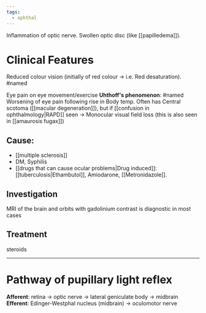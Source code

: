 ```yaml
---
tags:
  - ophthal
---
```

Inflammation of optic nerve.
Swollen optic disc (like [[papilledema]]). 

# Clinical Features
Reduced colour vision (initially of red colour -> i.e. Red desaturation). #named 

Eye pain on eye movement/exercise
**Uhthoff's phenomenon**: #named Worsening of eye pain following rise in Body temp.
Often has Central scotoma ([[macular degeneration]]), but if [[confusion in ophthalmology|RAPD]] seen -> Monocular visual field loss (this is also seen in [[amaurosis fugax]])
## Cause:
- [[multiple sclerosis]]
- DM, Syphilis
- [[drugs that can cause ocular problems|Drug induced]]: [[tuberculosis|Ethambutol]], Amiodarone, [[Metronidazole]].
## Investigation 
MRI of the brain and orbits with gadolinium contrast is diagnostic in most cases
## Treatment
steroids  

---
# Pathway of pupillary light reflex
**Afferent**: retina → optic nerve → lateral geniculate body → midbrain  
**Efferent**: Edinger-Westphal nucleus (midbrain) → oculomotor nerve